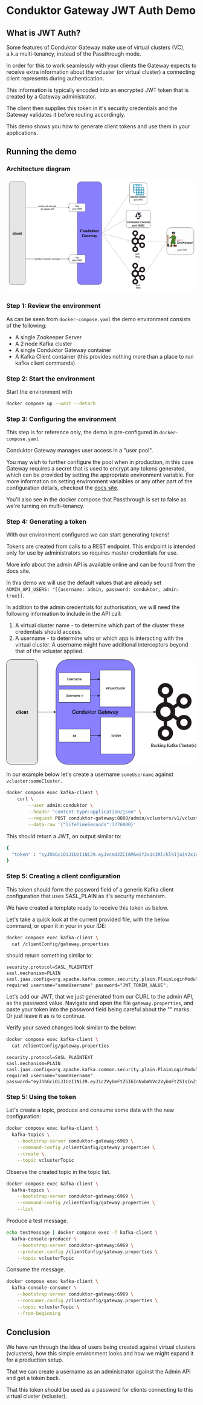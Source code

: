 # Conduktor Gateway JWT Auth Demo

## What is JWT Auth?

Some features of Conduktor Gateway make use of virtual clusters (VC), a.k.a multi-tenancy, instead of the Passthrough mode.

In order for this to work seamlessly with your clients the Gateway expects to receive extra information about the vcluster (or virtual cluster) a connecting client represents  during authentication. 

This information is typically encoded into an encrypted JWT token that is created by a Gateway administrator. 

The client then supplies this token in it's security credentials and the Gateway validates it before routing accordingly.   

This demo shows you how to generate client tokens and use them in your applications.

## Running the demo

### Architecture diagram
![architecture diagram](images/jwt-auth.png "authentication")

### Step 1: Review the environment

As can be seen from `docker-compose.yaml` the demo environment consists of the following:

* A single Zookeeper Server
* A 2 node Kafka cluster
* A single Conduktor Gateway container
* A Kafka Client container (this provides nothing more than a place to run kafka client commands)

### Step 2: Start the environment

Start the environment with

```bash
docker compose up --wait --detach
```

### Step 3: Configuring the environment

This step is for reference only, the demo is pre-configured in `docker-compose.yaml`

Conduktor Gateway manages user access in a "user pool".

You may wish to further configure the pool when in production, in this case Gateway requires a secret that is used to encrypt any tokens generated, which can be provided by setting the appropriate environment variable. For more information on setting environment varialbles or any other part of the configuration details, checkout the [docs site](https://docs.conduktor.io/).

You'll also see in the docker compose that Passthrough is set to false as we're turning on multi-tenancy.

### Step 4: Generating a token

With our environment configured we can start generating tokens!  

Tokens are created from calls to a REST endpoint. 
This endpoint is intended only for use by administrators so requires master credentials for use. 

More info about the admin API is available online and can be found from the docs site.

In this demo we will use the default values that are already set `ADMIN_API_USERS: "[{username: admin, password: conduktor, admin: true}]`.

In addition to the admin credentials for authorisation, we will need the following information to include in the API call:

1. A virtual cluster name - to determine which part of the cluster these credentials should access.
2. A username - to determine who or which app is interacting with the virtual cluster. A username might have additional interceptors beyond that of the vcluster applied.

![vcluster-user](./images/tenant-user-london.png)

In our example below let's create a username `someUsername` against `vcluster:someCluster`.

```bash
docker compose exec kafka-client \
    curl \
        --user admin:conduktor \
        --header "content-type:application/json" \
        --request POST conduktor-gateway:8888/admin/vclusters/v1/vcluster/someCluster/username/someUsername \
        --data-raw '{"lifeTimeSeconds":7776000}'
```

This should return a JWT, an output similar to:

```bash
{
  "token" : "eyJhbGciOiJIUzI1NiJ9.eyJvcmdJZCI6MSwiY2x1c3RlcklkIjoiY2x1c3RlcjEiLCJ1c2VybmFtZSI6InRlc3RAY29uZHVrdG9yLmlvIn0.XhB1e_ZXvgZ8zIfr28UQ33S8VA7yfWyfdM561Em9lrM"
}
```

### Step 5: Creating a client configuration

This token should form the password field of a generic Kafka client configuration that uses SASL_PLAIN as it's security mechanism. 

We have created a template ready to receive this token as below. 

Let's take a quick look at the current provided file, with the below command, or open it in your in your IDE:

```bash
docker compose exec kafka-client \
  cat /clientConfig/gateway.properties
```

should return something similar to:

```properties
security.protocol=SASL_PLAINTEXT
sasl.mechanism=PLAIN
sasl.jaas.config=org.apache.kafka.common.security.plain.PlainLoginModule required username="someUsername" password="JWT_TOKEN_VALUE";
```

Let's add our JWT, that we just generated from our CURL to the admin API, as the password value. Navigate and open the file `gateway.properties`, and paste your token into the password field being careful about the "" marks. Or just leave it as is to continue.

Verify your saved changes look similar to the below:

```bash
docker compose exec kafka-client \
  cat /clientConfig/gateway.properties
```

```properties
security.protocol=SASL_PLAINTEXT
sasl.mechanism=PLAIN
sasl.jaas.config=org.apache.kafka.common.security.plain.PlainLoginModule required username="someUsername" password="eyJhbGciOiJIUzI1NiJ9.eyJ1c2VybmFtZSI6InNvbWVVc2VybmFtZSIsInZjbHVzdGVyIjoic29tZUNsdXN0ZXIiLCJleHAiOjIwMDgyOTgzNzJ9.vgTd0QngJQp51gt73HNbHlwjK0m2dW8wD9zRLSZnZd4";
```

### Step 5: Using the token

Let's create a topic, produce and consume some data with the new configuration:

```bash
docker compose exec kafka-client \
  kafka-topics \
    --bootstrap-server conduktor-gateway:6969 \
    --command-config /clientConfig/gateway.properties \
    --create \
    --topic vclusterTopic
```
Observe the created topic in the topic list.
```bash
docker compose exec kafka-client \
  kafka-topics \
    --bootstrap-server conduktor-gateway:6969 \
    --command-config /clientConfig/gateway.properties \
    --list
```
  

Produce a test message.

```bash
echo testMessage | docker compose exec -T kafka-client \
  kafka-console-producer \
    --bootstrap-server conduktor-gateway:6969 \
    --producer.config /clientConfig/gateway.properties \
    --topic vclusterTopic
```
  

Consume the message.
```bash
docker compose exec kafka-client \
  kafka-console-consumer \
    --bootstrap-server conduktor-gateway:6969 \
    --consumer.config /clientConfig/gateway.properties \
    --topic vclusterTopic \
    --from-beginning
```


## Conclusion

We have run through the idea of users being created against virtual clusters (vclusters), how this simple environment looks and how we might expand it for a production setup.

That we can create a username as an administrator against the Admin API and get a token back.

That this token should be used as a password for clients connecting to this virtual cluster (vcluster).
